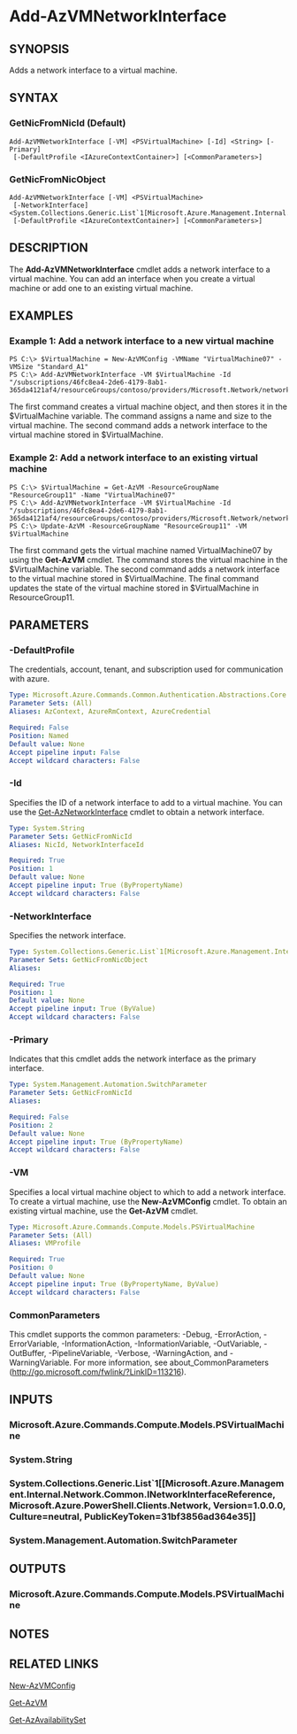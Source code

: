 ﻿---
external help file: Microsoft.Azure.PowerShell.Cmdlets.Compute.dll-Help.xml
Module Name: Az.Compute
ms.assetid: BF80D456-DAB1-4B51-B50F-A75C2C66A472
online version: https://docs.microsoft.com/en-us/powershell/module/az.compute/add-azvmnetworkinterface
schema: 2.0.0
---

# Add-AzVMNetworkInterface

## SYNOPSIS
Adds a network interface to a virtual machine.

## SYNTAX

### GetNicFromNicId (Default)
```
Add-AzVMNetworkInterface [-VM] <PSVirtualMachine> [-Id] <String> [-Primary]
 [-DefaultProfile <IAzureContextContainer>] [<CommonParameters>]
```

### GetNicFromNicObject
```
Add-AzVMNetworkInterface [-VM] <PSVirtualMachine>
 [-NetworkInterface] <System.Collections.Generic.List`1[Microsoft.Azure.Management.Internal.Network.Common.INetworkInterfaceReference]>
 [-DefaultProfile <IAzureContextContainer>] [<CommonParameters>]
```

## DESCRIPTION
The **Add-AzVMNetworkInterface** cmdlet adds a network interface to a virtual machine.
You can add an interface when you create a virtual machine or add one to an existing virtual machine.

## EXAMPLES

### Example 1: Add a network interface to a new virtual machine
```
PS C:\> $VirtualMachine = New-AzVMConfig -VMName "VirtualMachine07" -VMSize "Standard_A1"
PS C:\> Add-AzVMNetworkInterface -VM $VirtualMachine -Id "/subscriptions/46fc8ea4-2de6-4179-8ab1-365da4121af4/resourceGroups/contoso/providers/Microsoft.Network/networkInterfaces/sshNIC"
```

The first command creates a virtual machine object, and then stores it in the $VirtualMachine variable.
The command assigns a name and size to the virtual machine.
The second command adds a network interface to the virtual machine stored in $VirtualMachine.

### Example 2: Add a network interface to an existing virtual machine
```
PS C:\> $VirtualMachine = Get-AzVM -ResourceGroupName "ResourceGroup11" -Name "VirtualMachine07"
PS C:\> Add-AzVMNetworkInterface -VM $VirtualMachine -Id "/subscriptions/46fc8ea4-2de6-4179-8ab1-365da4121af4/resourceGroups/contoso/providers/Microsoft.Network/networkInterfaces/sshNIC"
PS C:\> Update-AzVM -ResourceGroupName "ResourceGroup11" -VM $VirtualMachine
```

The first command gets the virtual machine named VirtualMachine07 by using the **Get-AzVM** cmdlet.
The command stores the virtual machine in the $VirtualMachine variable.
The second command adds a network interface to the virtual machine stored in $VirtualMachine.
The final command updates the state of the virtual machine stored in $VirtualMachine in ResourceGroup11.

## PARAMETERS

### -DefaultProfile
The credentials, account, tenant, and subscription used for communication with azure.

```yaml
Type: Microsoft.Azure.Commands.Common.Authentication.Abstractions.Core.IAzureContextContainer
Parameter Sets: (All)
Aliases: AzContext, AzureRmContext, AzureCredential

Required: False
Position: Named
Default value: None
Accept pipeline input: False
Accept wildcard characters: False
```

### -Id
Specifies the ID of a network interface to add to a virtual machine.
You can use the [Get-AzNetworkInterface](/powershell/module/az.network/get-aznetworkinterface) cmdlet to obtain a network interface.

```yaml
Type: System.String
Parameter Sets: GetNicFromNicId
Aliases: NicId, NetworkInterfaceId

Required: True
Position: 1
Default value: None
Accept pipeline input: True (ByPropertyName)
Accept wildcard characters: False
```

### -NetworkInterface
Specifies the network interface.

```yaml
Type: System.Collections.Generic.List`1[Microsoft.Azure.Management.Internal.Network.Common.INetworkInterfaceReference]
Parameter Sets: GetNicFromNicObject
Aliases:

Required: True
Position: 1
Default value: None
Accept pipeline input: True (ByValue)
Accept wildcard characters: False
```

### -Primary
Indicates that this cmdlet adds the network interface as the primary interface.

```yaml
Type: System.Management.Automation.SwitchParameter
Parameter Sets: GetNicFromNicId
Aliases:

Required: False
Position: 2
Default value: None
Accept pipeline input: True (ByPropertyName)
Accept wildcard characters: False
```

### -VM
Specifies a local virtual machine object to which to add a network interface.
To create a virtual machine, use the **New-AzVMConfig** cmdlet.
To obtain an existing virtual machine, use the **Get-AzVM** cmdlet.

```yaml
Type: Microsoft.Azure.Commands.Compute.Models.PSVirtualMachine
Parameter Sets: (All)
Aliases: VMProfile

Required: True
Position: 0
Default value: None
Accept pipeline input: True (ByPropertyName, ByValue)
Accept wildcard characters: False
```

### CommonParameters
This cmdlet supports the common parameters: -Debug, -ErrorAction, -ErrorVariable, -InformationAction, -InformationVariable, -OutVariable, -OutBuffer, -PipelineVariable, -Verbose, -WarningAction, and -WarningVariable. For more information, see about_CommonParameters (http://go.microsoft.com/fwlink/?LinkID=113216).

## INPUTS

### Microsoft.Azure.Commands.Compute.Models.PSVirtualMachine

### System.String

### System.Collections.Generic.List`1[[Microsoft.Azure.Management.Internal.Network.Common.INetworkInterfaceReference, Microsoft.Azure.PowerShell.Clients.Network, Version=1.0.0.0, Culture=neutral, PublicKeyToken=31bf3856ad364e35]]

### System.Management.Automation.SwitchParameter

## OUTPUTS

### Microsoft.Azure.Commands.Compute.Models.PSVirtualMachine

## NOTES

## RELATED LINKS

[New-AzVMConfig](./New-AzVMConfig.md)

[Get-AzVM](./Get-AzVM.md)

[Get-AzAvailabilitySet](./Get-AzAvailabilitySet.md)
